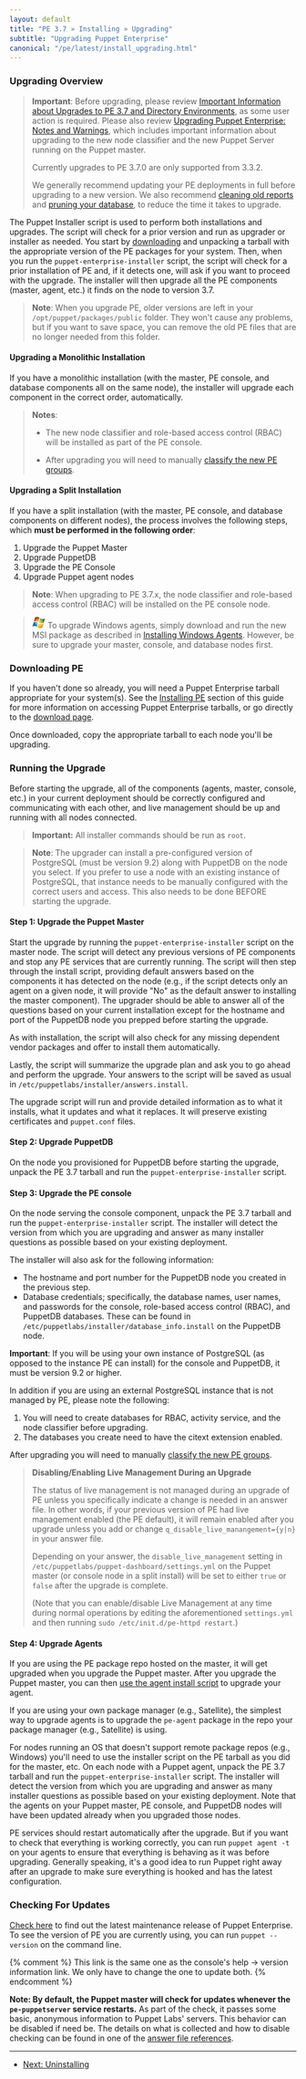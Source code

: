 ```yaml
---
layout: default
title: "PE 3.7 » Installing » Upgrading"
subtitle: "Upgrading Puppet Enterprise"
canonical: "/pe/latest/install_upgrading.html"
---
```



### Upgrading Overview

> **Important**: Before upgrading, please review [Important Information about Upgrades to PE 3.7 and Directory Environments](./install_upgrading_dir_env_notes.html), as some user action is required. Please also review [Upgrading Puppet Enterprise: Notes and Warnings](install_upgrading_notes.html), which includes important information about upgrading to the new node classifier and the new Puppet Server running on the Puppet master.
>
> Currently upgrades to PE 3.7.0 are only supported from 3.3.2.
>
> We generally recommend updating your PE deployments in full before upgrading to a new version. We also recommend [cleaning old reports](./maintain_console-db.html#cleaning-old-reports) and [pruning your database](./maintain_console-db.html#pruning-the-console-database-with-a-cron-job), to reduce the time it takes to upgrade.

The Puppet Installer script is used to perform both installations and upgrades. The script will check for a prior version and run as upgrader or installer as needed. You start by [downloading][downloading] and unpacking a tarball with the appropriate version of the PE packages for your system. Then, when you run the `puppet-enterprise-installer` script, the script will check for a prior installation of PE and, if it detects one, will ask if you want to proceed with the upgrade. The installer will then upgrade all the PE components (master, agent, etc.) it finds on the node to version 3.7.

>**Note**: When you upgrade PE, older versions are left in your `/opt/puppet/packages/public` folder. They won't cause any problems, but if you want to save space, you can remove the old PE files that are no longer needed from this folder.

#### Upgrading a Monolithic Installation
If you have a monolithic installation (with the master, PE console, and database components all on the same node), the installer will upgrade each component in the correct order, automatically.

> **Notes**: 
>
>- The new node classifier and role-based access control (RBAC) will be installed as part of the PE console.
>
>- After upgrading you will need to manually [classify the new PE groups](./install_upgrading_notes.html#classifying-pe-groups).

#### Upgrading a Split Installation
If you have a split installation (with the master, PE console, and database components on different nodes), the process involves the following steps, which **must be performed in the following order**:

1. Upgrade the Puppet Master
2. Upgrade PuppetDB
3. Upgrade the PE Console
4. Upgrade Puppet agent nodes

> **Note**: When upgrading to PE 3.7.x, the node classifier and role-based access control (RBAC) will be installed on the PE console node.


> ![windows logo](./images/windows-logo-small.jpg) To upgrade Windows agents, simply download and run the new MSI package as described in [Installing Windows Agents](./install_windows.html). However, be sure to upgrade your master, console, and database nodes first.

### Downloading PE

If you haven't done so already, you will need a Puppet Enterprise tarball appropriate for your system(s). See the [Installing PE][downloading] section of this guide for more information on accessing Puppet Enterprise tarballs, or go directly to the [download page](http://info.puppetlabs.com/download-pe.html).

[downloading]: ./install_basic.html#downloading-puppet-enterprise

Once downloaded, copy the appropriate tarball to each node you'll be upgrading.

### Running the Upgrade

Before starting the upgrade, all of the components (agents, master, console, etc.) in your current deployment should be correctly configured and communicating with each other, and live management should be up and running with all nodes connected.

> **Important:** All installer commands should be run as `root`.

> **Note**: The upgrader can install a pre-configured version of PostgreSQL (must be version 9.2) along with PuppetDB on the node you select. If you prefer to use a node with an existing instance of PostgreSQL, that instance needs to be manually configured with the correct users and access. This also needs to be done BEFORE starting the upgrade.

#### Step 1: Upgrade the Puppet Master

Start the upgrade by running the `puppet-enterprise-installer` script on the master node. The script will detect any previous versions of PE components and stop any PE services that are currently running. The script will then step through the install script, providing default answers based on the components it has detected on the node (e.g., if the script detects only an agent on a given node, it will provide "No" as the default answer to installing the master component). The upgrader should be able to answer all of the questions based on your current installation except for the hostname and port of the PuppetDB node you prepped before starting the upgrade.

As with installation, the script will also check for any missing dependent vendor packages and offer to install them automatically.

Lastly, the script will summarize the upgrade plan and ask you to go ahead and perform the upgrade. Your answers to the script will be saved as usual in `/etc/puppetlabs/installer/answers.install`.

The upgrade script will run and provide detailed information as to what it installs, what it updates and what it replaces. It will preserve existing certificates and `puppet.conf` files.

#### Step 2: Upgrade PuppetDB

On the node you provisioned for PuppetDB before starting the upgrade, unpack the PE 3.7 tarball and run the `puppet-enterprise-installer` script.

#### Step 3: Upgrade the PE console

On the node serving the console component, unpack the PE 3.7 tarball and run the `puppet-enterprise-installer` script. The installer will detect the version from which you are upgrading and answer as many installer questions as possible based on your existing deployment.

The installer will also ask for the following information:

* The hostname and port number for the PuppetDB node you created in the previous step.
* Database credentials; specifically, the database names, user names, and passwords for the console, role-based access control (RBAC), and PuppetDB databases. These can be found in `/etc/puppetlabs/installer/database_info.install` on the PuppetDB node.

**Important**: If you will be using your own instance of PostgreSQL (as opposed to the instance PE can install) for the console and PuppetDB, it must be version 9.2 or higher.

In addition if you are using an external PostgreSQL instance that is not managed by PE, please note the following:

1. You will need to create databases for RBAC, activity service, and the node classifier before upgrading.
2. The databases you create need to have the citext extension enabled.

After upgrading you will need to manually [classify the new PE groups](./install_upgrading_notes.html#classifying-pe-groups).

> **Disabling/Enabling Live Management During an Upgrade**
>
>The status of live management is not managed during an upgrade of PE unless you specifically indicate a change is needed in an answer file. In other words, if your previous version of PE had live management enabled (the PE default), it will remain enabled after you upgrade unless you add or change `q_disable_live_manangement={y|n}` in your answer file.
>
>Depending on your answer, the `disable_live_management` setting in `/etc/puppetlabs/puppet-dashboard/settings.yml` on the Puppet master (or console node in a split install) will be set to either `true` or `false` after the upgrade is complete.
>
>(Note that you can enable/disable Live Management at any time during normal operations by editing the aforementioned `settings.yml` and then running `sudo /etc/init.d/pe-httpd restart`.)

#### Step 4: Upgrade Agents 

If you are using the PE package repo hosted on the master, it will get upgraded when you upgrade the Puppet master. After you upgrade the Puppet master, you can then [use the agent install script](./install_basic.html#installing-agents-using-pe-package-management) to upgrade your agent. 

If you are using your own package manager (e.g., Satellite), the simplest way to upgrade agents is to upgrade the `pe-agent` package in the repo your package manager (e.g., Satellite) is using. 

For nodes running an OS that doesn't support remote package repos (e.g., Windows) you'll need to use the installer script on the PE tarball as you did for the master, etc. On each node with a Puppet agent, unpack the PE 3.7 tarball and run the `puppet-enterprise-installer` script. The installer will detect the version from which you are upgrading and answer as many installer questions as possible based on your existing deployment. Note that the agents on your Puppet master, PE console, and PuppetDB nodes will have been updated already when you upgraded those nodes.

PE services should restart automatically after the upgrade. But if you want to check that everything is working correctly, you can run `puppet agent -t` on your agents to ensure that everything is behaving as it was before upgrading. Generally speaking, it's a good idea to run Puppet right away after an upgrade to make sure everything is hooked and has the latest configuration.

### Checking For Updates

[Check here][updateslink] to find out the latest maintenance release of Puppet Enterprise. To see the version of PE you are currently using, you can run `puppet --version` on the command line.

{% comment %} This link is the same one as the console's help -> version information link. We only have to change the one to update both. {% endcomment %}

[updateslink]: http://info.puppetlabs.com/download-pe.html

**Note: By default, the Puppet master will check for updates whenever the `pe-puppetserver` service restarts.** As part of the check, it passes some basic, anonymous information to Puppet Labs' servers. This behavior can be disabled if need be. The details on what is collected and how to disable checking can be found in one of the [answer file references](./install_mono_answers.html#puppet-master-answers).

* * *


- [Next: Uninstalling](./install_uninstalling.html)
